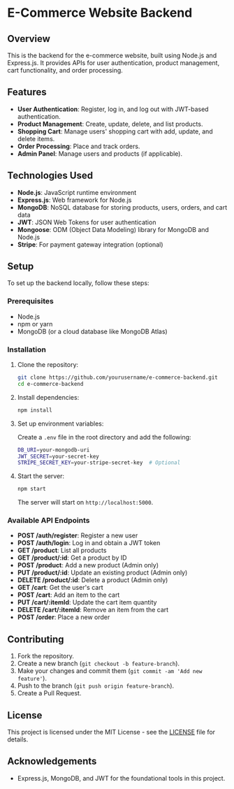 # E-Commerce Website Backend

## Overview

This is the backend for the e-commerce website, built using Node.js and Express.js. It provides APIs for user authentication, product management, cart functionality, and order processing.

## Features

- **User Authentication**: Register, log in, and log out with JWT-based authentication.
- **Product Management**: Create, update, delete, and list products.
- **Shopping Cart**: Manage users' shopping cart with add, update, and delete items.
- **Order Processing**: Place and track orders.
- **Admin Panel**: Manage users and products (if applicable).

## Technologies Used

- **Node.js**: JavaScript runtime environment
- **Express.js**: Web framework for Node.js
- **MongoDB**: NoSQL database for storing products, users, orders, and cart data
- **JWT**: JSON Web Tokens for user authentication
- **Mongoose**: ODM (Object Data Modeling) library for MongoDB and Node.js
- **Stripe**: For payment gateway integration (optional)

## Setup

To set up the backend locally, follow these steps:

### Prerequisites

- Node.js
- npm or yarn
- MongoDB (or a cloud database like MongoDB Atlas)

### Installation

1. Clone the repository:

    ```bash
    git clone https://github.com/yourusername/e-commerce-backend.git
    cd e-commerce-backend
    ```

2. Install dependencies:

    ```bash
    npm install
    ```

3. Set up environment variables:

    Create a `.env` file in the root directory and add the following:

    ```bash
    DB_URI=your-mongodb-uri
    JWT_SECRET=your-secret-key
    STRIPE_SECRET_KEY=your-stripe-secret-key  # Optional
    ```

4. Start the server:

    ```bash
    npm start
    ```

    The server will start on `http://localhost:5000`.

### Available API Endpoints

- **POST /auth/register**: Register a new user
- **POST /auth/login**: Log in and obtain a JWT token
- **GET /product**: List all products
- **GET /product/:id**: Get a product by ID
- **POST /product**: Add a new product (Admin only)
- **PUT /product/:id**: Update an existing product (Admin only)
- **DELETE /product/:id**: Delete a product (Admin only)
- **GET /cart**: Get the user's cart
- **POST /cart**: Add an item to the cart
- **PUT /cart/:itemId**: Update the cart item quantity
- **DELETE /cart/:itemId**: Remove an item from the cart
- **POST /order**: Place a new order

## Contributing

1. Fork the repository.
2. Create a new branch (`git checkout -b feature-branch`).
3. Make your changes and commit them (`git commit -am 'Add new feature'`).
4. Push to the branch (`git push origin feature-branch`).
5. Create a Pull Request.

## License

This project is licensed under the MIT License - see the [LICENSE](LICENSE) file for details.

## Acknowledgements

- Express.js, MongoDB, and JWT for the foundational tools in this project.
